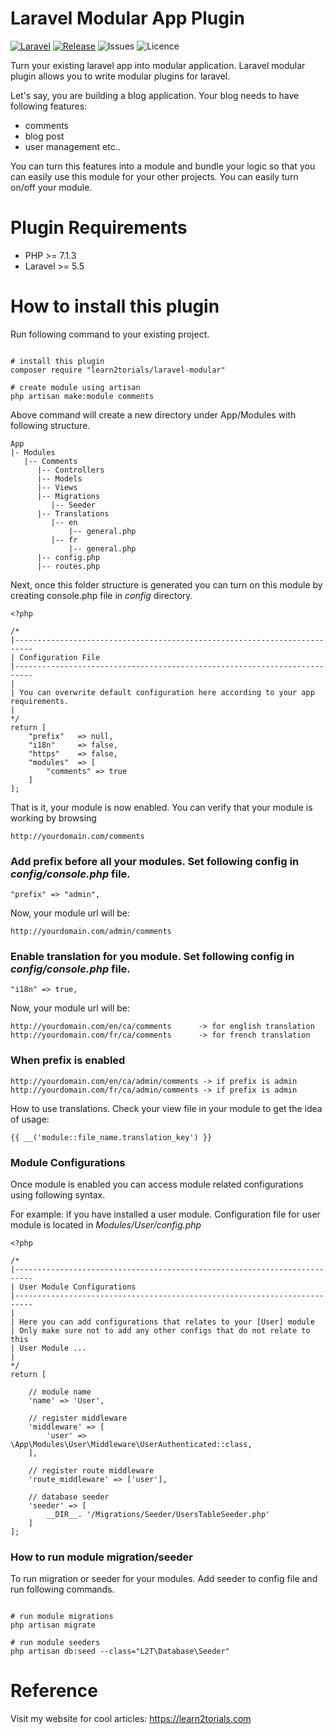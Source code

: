 # Laravel Modular App Plugin

[![Laravel](https://img.shields.io/badge/laravel-5-orange.svg)](http://laravel.com)
[![Release](https://poser.pugx.org/learn2torials/laravel-modular/v/stable)](https://github.com/learn2torials/laravel-modular/releases)
![Issues](https://img.shields.io/github/issues/learn2torials/laravel-modular.svg)
![Licence](https://img.shields.io/github/license/learn2torials/laravel-modular.svg)

Turn your existing laravel app into modular application. Laravel modular plugin allows you to write modular plugins for laravel.

Let's say, you are building a blog application. Your blog needs to have following features:

- comments
- blog post
- user management etc..

You can turn this features into a module and bundle your logic so that you can easily use this module for your other projects. You can easily turn on/off your module.

# Plugin Requirements

- PHP >= 7.1.3
- Laravel >= 5.5

# How to install this plugin

Run following command to your existing project.

```

# install this plugin
composer require "learn2torials/laravel-modular"

# create module using artisan
php artisan make:module comments
```

Above command will create a new directory under App/Modules with following structure.

```
App
|- Modules
   |-- Comments
      |-- Controllers
      |-- Models
      |-- Views
      |-- Migrations
         |-- Seeder
      |-- Translations
         |-- en
             |-- general.php
         |-- fr
             |-- general.php
      |-- config.php
      |-- routes.php
```

Next, once this folder structure is generated you can turn on this module by creating console.php file in _config_ directory.

```
<?php

/*
|--------------------------------------------------------------------------
| Configuration File
|--------------------------------------------------------------------------
|
| You can overwrite default configuration here according to your app requirements.
|
*/
return [
    "prefix"   => null,
    "i18n"     => false,
    "https"    => false,
    "modules"  => [
        "comments" => true
    ]
];
```

That is it, your module is now enabled. You can verify that your module is working by browsing

```
http://yourdomain.com/comments
```

### Add prefix before all your modules. Set following config in _config/console.php_ file.

```
"prefix" => "admin",
```

Now, your module url will be:

```
http://yourdomain.com/admin/comments
```

### Enable translation for you module. Set following config in _config/console.php_ file.

```
"i18n" => true,
```

Now, your module url will be:

```
http://yourdomain.com/en/ca/comments      -> for english translation
http://yourdomain.com/fr/ca/comments      -> for french translation
```

### When prefix is enabled

```
http://yourdomain.com/en/ca/admin/comments -> if prefix is admin
http://yourdomain.com/fr/ca/admin/comments -> if prefix is admin
```

How to use translations. Check your view file in your module to get the idea of usage:

```
{{ __('module::file_name.translation_key') }}
```

### Module Configurations

Once module is enabled you can access module related configurations using following syntax.

For example: if you have installed a user module. Configuration file for user module is located in _Modules/User/config.php_

```
<?php

/*
|--------------------------------------------------------------------------
| User Module Configurations
|--------------------------------------------------------------------------
|
| Here you can add configurations that relates to your [User] module
| Only make sure not to add any other configs that do not relate to this
| User Module ...
|
*/
return [

    // module name
    'name' => 'User',

    // register middleware
    'middleware' => [
        'user' => \App\Modules\User\Middleware\UserAuthenticated::class,
    ],

    // register route middleware
    'route_middleware' => ['user'],

    // database seeder
    'seeder' => [
        __DIR__. '/Migrations/Seeder/UsersTableSeeder.php'
    ]
];
```

### How to run module migration/seeder

To run migration or seeder for your modules. Add seeder to config file and run following commands.

```

# run module migrations
php artisan migrate

# run module seeders
php artisan db:seed --class="L2T\Database\Seeder"
```

# Reference

Visit my website for cool articles: https://learn2torials.com
